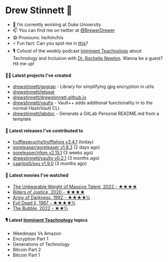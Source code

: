 
# Drew Stinnett 👋

- 🔭 I’m currently working at Duke University
- 📫 You can find me on twitter at [@BrewerDrewer](https://twitter.com/BrewerDrewer)
- 😄 Pronouns: he/him/his
- ⚡ Fun fact: Can you spot me in [this](https://www.youtube.com/watch?v=oL9WnB0qHBA)?
- 🎙 Cohost of the weekly podcast [Imminent Teachnology](https://podcast.imminentteachnology.com/) about Technology and Inclusion with [Dr. Rochelle Newton](https://www.linkedin.com/in/drrochellenewton/). Wanna be a guest? Hit me up!

#### 👨‍💻 Latest projects I've created
- [drewstinnett/gpgrap](https://github.com/drewstinnett/gpgrap) - Library for simplifying gpg encryption in utils
- [drewstinnett/letseat](https://github.com/drewstinnett/letseat)
- [drewstinnett/drewstinnett.github.io](https://github.com/drewstinnett/drewstinnett.github.io)
- [drewstinnett/vaultx](https://github.com/drewstinnett/vaultx) - Vault&#43;&#43; adds additional functionality in to the normal HashiVault CLI.
- [drewstinnett/labdoc](https://github.com/drewstinnett/labdoc) - Generate a GitLab Personal README.md from a template

#### 🚀 Latest releases I've contributed to
- [trufflesecurity/trufflehog v3.4.1](https://github.com/trufflesecurity/trufflehog/releases/tag/v3.4.1) (today)
- [goreleaser/goreleaser v1.8.3](https://github.com/goreleaser/goreleaser/releases/tag/v1.8.3) (2 days ago)
- [goreleaser/nfpm v2.15.1](https://github.com/goreleaser/nfpm/releases/tag/v2.15.1) (3 weeks ago)
- [drewstinnett/vaultx v0.2.1](https://github.com/drewstinnett/vaultx/releases/tag/v0.2.1) (3 months ago)
- [caarlos0/svu v1.9.0](https://github.com/caarlos0/svu/releases/tag/v1.9.0) (3 months ago)

#### 🍿 Latest movies I've watched
- [The Unbearable Weight of Massive Talent, 2022 - ★★★★](https://letterboxd.com/mondodrew/film/the-unbearable-weight-of-massive-talent/)
- [Riders of Justice, 2020 - ★★★★](https://letterboxd.com/mondodrew/film/riders-of-justice/)
- [Army of Darkness, 1992 - ★★★★½](https://letterboxd.com/mondodrew/film/army-of-darkness/)
- [Evil Dead II, 1987 - ★★★★½](https://letterboxd.com/mondodrew/film/evil-dead-ii/)
- [The Bubble, 2022 - ★★½](https://letterboxd.com/mondodrew/film/the-bubble-2022/)

#### 🎙 Latest [Imminent Teachnology](https://podcast.imminentteachnology.com/) topics
- Weedmaps Vs Amazon
- Encryption Part 1
- Generations of Technology
- Bitcoin Part 2
- Bitcoin Part 1